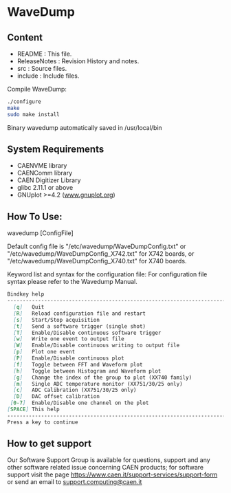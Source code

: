 # WaveDump

## Content

- README        : This file.
- ReleaseNotes  : Revision History and notes.
- src           : Source files.
- include       : Include files.

Compile WaveDump:

```bash
./configure
make
sudo make install
```
Binary wavedump automatically saved in /usr/local/bin

## System Requirements

- CAENVME library
- CAENComm library
- CAEN Digitizer Library
- glibc 2.11.1 or above
- GNUplot >=4.2 (www.gnuplot.org)

## How To Use:

wavedump [ConfigFile]

Default config file is "/etc/wavedump/WaveDumpConfig.txt"
or "/etc/wavedump/WaveDumpConfig_X742.txt" for X742 boards,
or "/etc/wavedump/WaveDumpConfig_X740.txt" for X740 boards.

Keyword list and syntax for the configuration file:
For configuration file syntax please refer to the Wavedump Manual.

```md
Bindkey help                                
--------------------------------------------------------------------------
  [q]   Quit
  [R]   Reload configuration file and restart
  [s]   Start/Stop acquisition
  [t]   Send a software trigger (single shot)
  [T]   Enable/Disable continuous software trigger
  [w]   Write one event to output file
  [W]   Enable/Disable continuous writing to output file
  [p]   Plot one event
  [P]   Enable/Disable continuous plot
  [f]   Toggle between FFT and Waveform plot
  [h]   Toggle between Histogram and Waveform plot
  [g]   Change the index of the group to plot (XX740 family)
  [m]   Single ADC temperature monitor (XX751/30/25 only)
  [c]   ADC Calibration (XX751/30/25 only)
  [D]   DAC offset calibration
 [0-7]  Enable/Disable one channel on the plot
[SPACE] This help
--------------------------------------------------------------------------
Press a key to continue
```

## How to get support

Our Software Support Group is available for questions, support and any other
software related issue concerning CAEN products; for software support
visit the page https://www.caen.it/support-services/support-form or send an email to
support.computing@caen.it